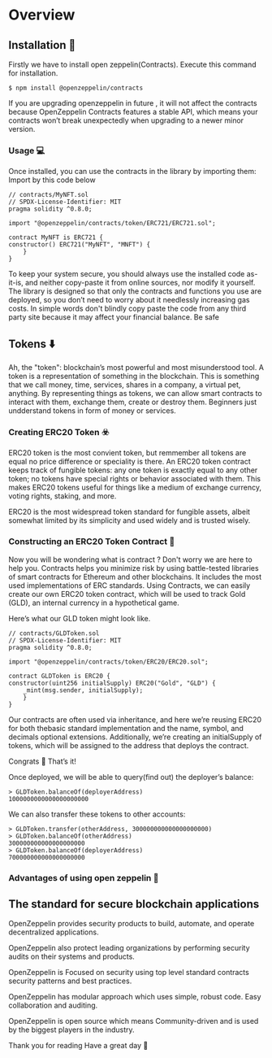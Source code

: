 # Overview 

## Installation 🔰

Firstly we have to install open zeppelin(Contracts). Execute this command for installation.

    $ npm install @openzeppelin/contracts
If you are upgrading openzeppelin in future , it will not affect the contracts because 
OpenZeppelin Contracts features a stable API, which means your contracts won’t break unexpectedly when upgrading to a newer minor version.

### Usage 💻

Once installed, you can use the contracts in the library by importing them:
Import by this code below 

    // contracts/MyNFT.sol
    // SPDX-License-Identifier: MIT
    pragma solidity ^0.8.0;

    import "@openzeppelin/contracts/token/ERC721/ERC721.sol";

    contract MyNFT is ERC721 {
    constructor() ERC721("MyNFT", "MNFT") {
        }
    }
To keep your system secure, you should always use the installed code as-it-is, and neither copy-paste it from online sources, nor modify it yourself.
The library is designed so that only the contracts and functions you use are deployed, so you don’t need to worry about it needlessly increasing gas costs.
In simple words don't blindly copy paste the code from  any third party site because it may affect your financial balance. 
Be safe 

## Tokens ⬇️

Ah, the "token": blockchain’s most powerful and most misunderstood tool.
A token is a representation of something in the blockchain. This is something that we call money, time, services, shares in a company, a virtual pet, anything. 
By representing things as tokens, we can allow smart contracts to interact with them, exchange them, create or destroy them.
Beginners just undderstand  tokens in form of money or services.

### Creating ERC20 Token ☣️

ERC20 token is the most convient token, but remmember all tokens are equal no price difference or speciality is there.
An ERC20 token contract keeps track of fungible tokens: any one token is exactly equal to any other token; no tokens have special rights or behavior associated with them. 
This makes ERC20 tokens useful for things like a medium of exchange currency, voting rights, staking, and more.

ERC20 is the most widespread token standard for fungible assets, albeit somewhat limited by its simplicity and used widely and is trusted wisely. 

### Constructing an ERC20 Token Contract 🎊

Now you will be wondering what is contract ? Don't worry we are here to help you.
Contracts helps you minimize risk by using battle-tested libraries of smart contracts for Ethereum and other blockchains. 
It includes the most used implementations of ERC standards. Using Contracts, we can easily create our own ERC20 token contract, which will be used to track Gold (GLD), an internal currency in a hypothetical game.

Here’s what our GLD token might look like.

    // contracts/GLDToken.sol
    // SPDX-License-Identifier: MIT
    pragma solidity ^0.8.0;

    import "@openzeppelin/contracts/token/ERC20/ERC20.sol";

    contract GLDToken is ERC20 {
    constructor(uint256 initialSupply) ERC20("Gold", "GLD") {
        _mint(msg.sender, initialSupply);
        }
    }

Our contracts are often used via inheritance, and here we’re reusing ERC20 for both thebasic standard implementation and the name, symbol, and decimals optional extensions. 
Additionally, we’re creating an initialSupply of tokens, which will be assigned to the address that deploys the contract.


Congrats 🥳 That’s it! 

Once deployed, we will be able to query(find out) the deployer’s balance:

    > GLDToken.balanceOf(deployerAddress)
    1000000000000000000000
We can also transfer these tokens to other accounts:

    > GLDToken.transfer(otherAddress, 300000000000000000000)
    > GLDToken.balanceOf(otherAddress)
    300000000000000000000
    > GLDToken.balanceOf(deployerAddress)
    700000000000000000000


### Advantages of using open zeppelin 🌈

## The standard for secure blockchain applications

OpenZeppelin provides security products to build, automate, and operate decentralized applications. 

OpenZeppelin also protect leading organizations by performing security audits on their systems and products. 

OpenZeppelin is Focused on security using top level standard contracts security patterns and best practices. 

OpenZeppelin has modular approach which uses simple, robust code. Easy collaboration and auditing. 

OpenZeppelin is open source which means Community-driven and is used by the biggest players in the industry.

Thank you for reading 
Have a great day 🥰
